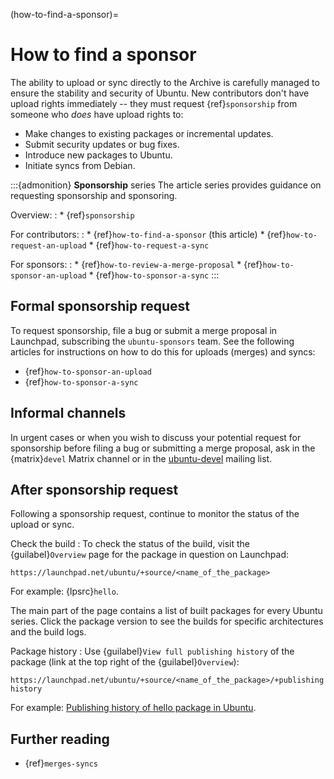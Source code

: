 (how-to-find-a-sponsor)=
# How to find a sponsor

The ability to upload or sync directly to the Archive is carefully managed to ensure the stability and security of Ubuntu. New contributors don't have upload rights immediately -- they must request {ref}`sponsorship` from someone who *does* have upload rights to:

- Make changes to existing packages or incremental updates.
- Submit security updates or bug fixes.
- Introduce new packages to Ubuntu.
- Initiate syncs from Debian.

:::{admonition} **Sponsorship** series
The article series provides guidance on requesting sponsorship and sponsoring.

Overview:
:   * {ref}`sponsorship`

For contributors:
:   * {ref}`how-to-find-a-sponsor` (this article)
    * {ref}`how-to-request-an-upload`
    * {ref}`how-to-request-a-sync`

For sponsors:
:   * {ref}`how-to-review-a-merge-proposal`
    * {ref}`how-to-sponsor-an-upload`
    * {ref}`how-to-sponsor-a-sync`
:::


## Formal sponsorship request

To request sponsorship, file a bug or submit a merge proposal in Launchpad, subscribing the `ubuntu-sponsors` team. See the following articles for instructions on how to do this for uploads (merges) and syncs:

  * {ref}`how-to-sponsor-an-upload`
  * {ref}`how-to-sponsor-a-sync`


## Informal channels

In urgent cases or when you wish to discuss your potential request for sponsorship before filing a bug or submitting a merge proposal, ask in the {matrix}`devel` Matrix channel or in the [ubuntu-devel](https://lists.ubuntu.com/mailman/listinfo/ubuntu-devel) mailing list.


## After sponsorship request

Following a sponsorship request, continue to monitor the status of the upload or sync.

Check the build
: To check the status of the build, visit the {guilabel}`Overview` page for the package in question on Launchpad:

  `https://launchpad.net/ubuntu/+source/<name_of_the_package>`

  For example: {lpsrc}`hello`.

  The main part of the page contains a list of built packages for every Ubuntu series. Click the package version to see the builds for specific architectures and the build logs.

Package history
: Use {guilabel}`View full publishing history` of the package (link at the top right of the {guilabel}`Overview`):

  `https://launchpad.net/ubuntu/+source/<name_of_the_package>/+publishinghistory`

  For example: [Publishing history of hello package in Ubuntu](https://launchpad.net/ubuntu/+source/hello/+publishinghistory).


## Further reading

* {ref}`merges-syncs`

